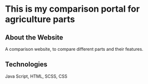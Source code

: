 # This is my comparison portal for agriculture parts

## About the Website

A comparison website, to compare different parts and their features.

## Technologies

Java Script, HTML, SCSS, CSS


